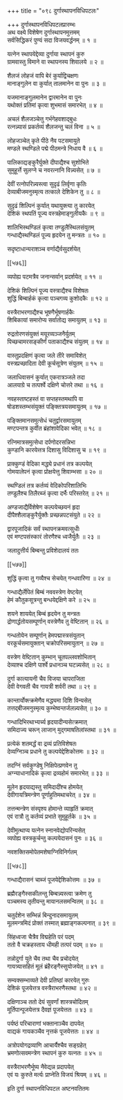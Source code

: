 +++
title = "०९८ दुर्गास्थापनविधिपटलः"

+++
दुर्गास्थापनविधिपटलप्रारम्भः  
अथ वक्ष्ये विशेषेण दुर्गास्थापनमुत्तमम्  
सर्वसिद्धिकरं पुण्यं सदा विजयवर्द्धनम् ॥ १ ॥


यत्नेन स्थापयेद्देव्या दुर्गाया स्थापनं कुरु  
ग्रामवास्तु विमाने वा स्थापनस्य शिवालये ॥ २ ॥


शैलजं लोहजं वापि बेरं कुर्याद्विचक्षणः  
मानाङ्गुलेन वा कुर्यात् तालमानेन वा पुनः ॥ ३ ॥


यजमानाङ्गुलमानेन द्वारमानेन वा पुनः  
यथोक्तं प्रतिमां कृत्वा शुभमासं समारभेत् ॥ ४ ॥


अचलं शैलजञ्चेत्तु गर्भगेहवशाद्बुधः  
रत्नन्न्यासं प्रकर्तव्यं शैलजन्तु चलं विना ॥ ५ ॥


लोहजञ्चेत् कृते पीठे नैव पटसमायुते  
मण्डले स्थण्डिले पद्मे पीठमन्त्रे निधाय वै ॥ ६ ॥


पालिकाद्यङ्कुरैर्युक्ते दीपाद्यैश्च सुशोभिते  
सुमुहूर्त्ते सुलग्ने च नवरत्नानि विन्न्यसेत् ॥ ७ ॥


देवीं रत्नोपरिन्न्यस्त्वा सुदृढं लिर्वृणा कृतिः  
देव्याबीजमनुस्मृत्य तत्काले देशिकेन तु ॥ ८ ॥


सुदृढं शिल्पिनं कुर्यात् यथायुक्त्या तु कारयेत्  
देशिकं स्थपतिं पूज्य वस्त्रहेमाङ्गुलीयकैः ॥ ९ ॥


शालिभिस्थण्डिलं कृत्वा तण्डुलैस्थिलसंयुतम्  
गन्धाद्यैस्थण्डिलं पूज्य हृदयेन तु मन्त्रतः ॥ १० ॥


सदृष्टाधान्यराशञ्च वर्णाद्यैर्वसुदर्शयेत्  

[[५७६]]  

व्यपोह्य पटमत्रैव जनान्सर्वान् प्रदर्शयेत् ॥ ११ ॥


देशिकं शिल्पिनं पूज्य वस्त्राद्यैश्च विशेषतः  
शुद्धिं बिम्बार्हकं कृत्वा पञ्चगव्य कुशोदकैः ॥ १२ ॥


वस्त्रैराभरणाद्यैश्च भूषणैर्भूषणार्हकैः  
शिबिकायां समारोप्य सर्वातोद्य समायुतम् ॥ १३ ॥


रुद्रतोरणसंयुक्तं मयूरव्यञ्जनैर्युतम्  
पिच्छचामरसङ्कीर्णं पताकाद्यैश्च संयुतम् ॥ १४ ॥


वास्तुप्रदक्षिणं कृत्वा जले तीरे समाविशेत्  
वस्त्रप्रच्छादिता देवी कूर्चसूत्रेण संयुतम् ॥ १५ ॥


जलाधिवासनं कुर्यात् एकरात्रञ्जले तदा  
आलयाग्रे च तत्पर्श्वे दक्षिणे चोत्तरे तथा ॥ १६ ॥


नवहस्ताष्टहस्तं वा सप्तहस्तमथापि वा  
षोडशस्तम्भसंयुक्तं पङ्क्तित्रयसमायुतम् ॥ १७ ॥


पङ्क्तिमानसमुत्सेधं चतुर्द्वारसमायुतम्  
मण्टपन्तत्र कुर्वीत ब्रंहांशावेदिका भवेत् ॥ १८ ॥


रत्निमात्रसमुत्सेधा दर्पणोदरसन्निभा  
कुण्डानि कारयेत्तत्र दिशासु विदिशासु च ॥ १९ ॥


प्राक्कुण्डं वेदिका मद्ध्ये प्रधानं तत्र कल्पयेत्  
गोमयालेपनं कृत्वा प्रोक्षयेत्तु शिवाम्भसा ॥ २० ॥


स्थण्डिलं तत्र कर्तव्यं वेदिकोपरिशालिभिः  
तण्डुलैश्च तिलैरब्जं कृत्वा दर्भैः परिस्तरेत् ॥ २१ ॥


अण्डजाद्यैर्विशेषेण कल्पयेच्छयनं हृदा  
दीपैश्शैलाङ्कुरैर्युक्तैः प्रच्छन्नपटसंयुते ॥ २२ ॥


द्वारपूजादिकं सर्वं स्थापनक्रमवत्सुधीः  
एवं मण्टपसंस्कारं तोरणैश्च ध्वजैर्युतैः ॥ २३ ॥


जलादुत्तीर्य बिम्बन्तु प्रविशेदालयं ततः  

[[५७७]]  

शुद्धिं कृत्वा तु गव्यैश्च सेचयेत् गन्धवारिणा ॥ २४ ॥


गन्धाद्यैर्लेपितं बिम्बं नववस्त्रेण वेष्टयेत्  
हेमं कौतुकसूत्रन्तु बन्धयेद्दक्षिणे करे ॥ २५ ॥


शयने शाययेत् बिम्बं हृदयेन तु मन्त्रतः  
द्रोणार्द्धतोयसम्पूर्णान् वस्त्रेणैव तु वेष्टितान् ॥ २६ ॥


गन्धतोयेन सम्पूर्णान् हेमपद्मास्त्रसंयुतान्  
वरकूर्चसमायुक्तान् चक्रोपरिसमायुतान् ॥ २७ ॥


वस्त्रेण वेष्टितान् कुम्भान् चूतपल्लवशोभितान्  
देव्याश्च दक्षिणे पार्श्वे प्रधानञ्च घटन्न्यसेत् ॥ २८ ॥


दुर्गा कात्यायनी चैव विजया चापराजिता  
देवी वेगवती चैव गायत्री शर्वरी तथा ॥ २९ ॥


कान्तार्योक्त्क्रमेणैव मद्ध्यमा दिशि विन्यसेत्  
तत्तद्बीजमनुस्मृत्य कुम्भेष्वन्तर्जलन्न्यसेत् ॥ ३० ॥


गन्धादिभिरथाभ्यर्च्य हृदयादीन्यसेत्क्रमात्  
समिदाज्य चरून् लाजान् मुद्गमाषतिलांस्तथा ॥ ३१ ॥


प्रत्येकं शतमर्द्धं वा द्रव्यं प्रतिविशेषतः  
देव्यग्निञ्च प्रधाने तु कल्पयेद्देशिकोत्तमः ॥ ३२ ॥


तदग्निं सर्वकुण्डेषु निक्षिपेत्प्रणवेन तु  
अग्न्याधानादिकं कृत्वा द्रव्यहोमं समारभेत् ॥ ३३ ॥


मूलेन हृदयाद्यस्तु समिदादींश्च होमयेत्  
देवीगायत्रिमन्त्रेण पूर्णाहुतिमथाचरेत् ॥ ३४ ॥


तत्तन्मन्त्रेण संस्पृश्य होमान्ते व्याहृतिं क्रमात्  
एवं रात्रौ तु कर्तव्यं प्रभाते सुमुहूर्तके ॥ ३५ ॥


देवीमुत्थाप्य यत्नेन स्नानवेद्योपरिन्यसेत्  
व्यपोह्य वस्त्रकूर्चन्तु कल्पयेदासनं पुनः ॥ ३६ ॥


नवशक्तिसमोपेतमशेषाग्निविनिर्गतम्  

[[५७८]]  

गन्धाद्यैरासनं चाब्जं पूजयेद्देशिकोत्तमः ॥ ३७ ॥


ब्रह्मैरङ्गैस्सकीलन्तु बिम्बन्न्यस्त्वा क्रमेण तु  
पञ्चमस्य तृतीयन्तु मायानलसमन्वितम् ॥ ३८ ॥


चतुर्दशेन सम्भिन्नं बिन्दुनादसमायुतम्  
मूलमन्त्रमिदं प्रोक्तं तस्मात् ब्रह्माङ्गकल्पनात् ॥ ३९ ॥


सिंहध्वजा चैत्रैव विद्महेति परं पदम्  
ततो वै चक्रहस्ताय धीमही तत्परं पदम् ॥ ४० ॥


तन्नोदुर्गा युते चैव तथा चैव प्रचोदयेत्  
गायत्र्यासहितं मूलं ब्रंहैरङ्गैस्सुयोजयेत् ॥ ४१ ॥


सम्यक्सम्भाव्यते देवी प्रतिष्ठां कारयेत् गुरुः  
देशिकं पूजयेत्तत्र वस्त्रैराभरणैस्तथा ॥ ४२ ॥


दक्षिणाञ्च ततो देयं सुवर्णां शास्त्रचोदितम्  
मूर्तिपान्पूजयेत्तत्र दैवज्ञं पूजयेत्ततः ॥ ४३ ॥


पर्यष्ठं परिचाराणां भक्तानाञ्चैव दापयेत्  
वाद्यकं गायकञ्चैव नृत्तकं पूजयेत्ततः ॥ ४४ ॥


अत्रोपयोगद्रव्याणि आचार्यैश्चैव सङ्ग्रहेत्  
भ्रमणोत्सवमन्त्रेण स्थापनं कुरु यत्नतः ॥ ४५ ॥


वस्त्रैराभरणैर्भूष्य नैवेद्यन्न प्रदापयेत्  
एवं यः कुरुते मर्त्यः प्राप्नेति विजयं श्रियम् ॥ ४६ ॥


इति दुर्गा स्थापनविधिपटल अष्टनवतितमः  
